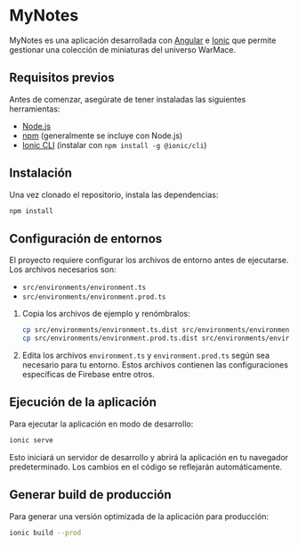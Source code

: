 # MyNotes

MyNotes es una aplicación desarrollada con [Angular](https://angular.io/) e [Ionic](https://ionicframework.com/) que permite gestionar una colección de miniaturas del universo WarMace.

## Requisitos previos

Antes de comenzar, asegúrate de tener instaladas las siguientes herramientas:

- [Node.js](https://nodejs.org/)
- [npm](https://www.npmjs.com/) (generalmente se incluye con Node.js)
- [Ionic CLI](https://ionicframework.com/docs/cli) (instalar con `npm install -g @ionic/cli`)

## Instalación

Una vez clonado el repositorio, instala las dependencias:

```bash
npm install
```

## Configuración de entornos

El proyecto requiere configurar los archivos de entorno antes de ejecutarse. Los archivos necesarios son:

- `src/environments/environment.ts`
- `src/environments/environment.prod.ts`

1. Copia los archivos de ejemplo y renómbralos:
   ```bash
   cp src/environments/environment.ts.dist src/environments/environment.ts
   cp src/environments/environment.prod.ts.dist src/environments/environment.prod.ts
   ```

2. Edita los archivos `environment.ts` y `environment.prod.ts` según sea necesario para tu entorno. Estos archivos contienen las configuraciones específicas de Firebase entre otros.

## Ejecución de la aplicación

Para ejecutar la aplicación en modo de desarrollo:

```bash
ionic serve
```

Esto iniciará un servidor de desarrollo y abrirá la aplicación en tu navegador predeterminado. Los cambios en el código se reflejarán automáticamente.

## Generar build de producción

Para generar una versión optimizada de la aplicación para producción:

```bash
ionic build --prod
